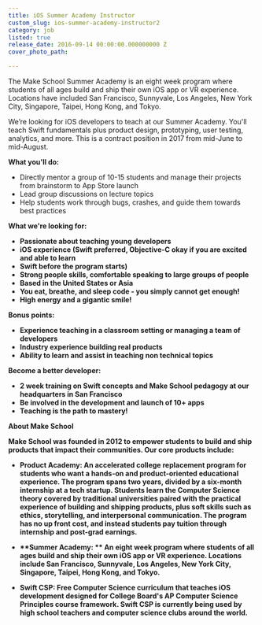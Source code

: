 ```yaml
---
title: iOS Summer Academy Instructor
custom_slug: ios-summer-academy-instructor2
category: job
listed: true
release_date: 2016-09-14 00:00:00.000000000 Z
cover_photo_path: 

---
```

The Make School Summer Academy is an eight week program where students of all ages build and ship their own iOS app or VR experience. Locations have included San Francisco, Sunnyvale, Los Angeles, New York City, Singapore, Taipei, Hong Kong, and Tokyo.

We’re looking for iOS developers to teach at our Summer Academy. You'll teach Swift fundamentals plus product design, prototyping, user testing, analytics, and more. This is a contract position in 2017 from mid-June to mid-August. 

<b>What you'll do:</b>

- Directly mentor a group of 10-15 students and manage their projects from brainstorm to App Store launch
- Lead group discussions on lecture topics
- Help students work through bugs, crashes, and guide them towards best practices

<b>What we're looking for:

- Passionate about teaching young developers
- iOS experience (Swift preferred, Objective-C okay if you are excited and able to learn 
- Swift before the program starts)
- Strong people skills, comfortable speaking to large groups of people
- Based in the United States or Asia 
- You eat, breathe, and sleep code - you simply cannot get enough!
- High energy and a gigantic smile!

<b>Bonus points:</b>

- Experience teaching in a classroom setting or managing a team of developers
- Industry experience building real products
- Ability to learn and assist in teaching non technical topics

<b>Become a better developer: </b>

- 2 week training on Swift concepts and Make School pedagogy at our headquarters in San Francisco
- Be involved in the development and launch of 10+ apps
- Teaching is the path to mastery!

<b>About Make School</b>

Make School was founded in 2012 to empower students to build and ship products that impact their communities. Our core products include:

-  **Product Academy:** An accelerated college replacement program for students who want a hands-on and product-oriented educational experience. The program spans two years, divided by a six-month internship at a tech startup. Students learn the Computer Science theory covered by traditional universities paired with the practical experience of building and shipping products, plus soft skills such as ethics, storytelling, and interpersonal communication. The program has no up front cost, and instead students pay tuition through internship and post-grad earnings.

-  **Summer Academy: ** An eight week program where students of all ages build and ship their own iOS app or VR experience. Locations include San Francisco, Sunnyvale, Los Angeles, New York City, Singapore, Taipei, Hong Kong, and Tokyo. 

-  **Swift CSP:** Free Computer Science curriculum that teaches iOS development designed for College Board's AP Computer Science Principles course framework. Swift CSP is currently being used by high school teachers and computer science clubs around the world.
